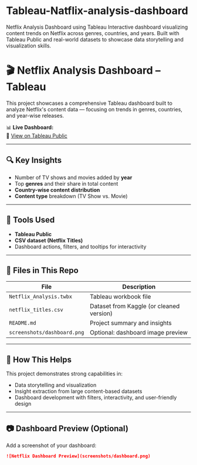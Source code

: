 # Tableau-Natflix-analysis-dashboard
Netflix Analysis Dashboard using Tableau Interactive dashboard visualizing content trends on Netflix across genres, countries, and years. Built with Tableau Public and real-world datasets to showcase data storytelling and visualization skills.


# 🎬 Netflix Analysis Dashboard – Tableau

This project showcases a comprehensive Tableau dashboard built to analyze Netflix's content data — focusing on trends in genres, countries, and year-wise releases.

📊 **Live Dashboard:**  
🔗 [View on Tableau Public](https://public.tableau.com/app/profile/jaydatt.limbachiya/viz/NETFLIX_17478116851890/Netflix)

---

## 🔍 Key Insights
- Number of TV shows and movies added by **year**
- Top **genres** and their share in total content
- **Country-wise content distribution**
- **Content type** breakdown (TV Show vs. Movie)

---

## 🧰 Tools Used
- **Tableau Public**
- **CSV dataset (Netflix Titles)**
- Dashboard actions, filters, and tooltips for interactivity

---

## 📁 Files in This Repo
| File | Description |
|------|-------------|
| `Netflix_Analysis.twbx` | Tableau workbook file |
| `netflix_titles.csv` | Dataset from Kaggle (or cleaned version) |
| `README.md` | Project summary and insights |
| `screenshots/dashboard.png` | Optional: dashboard image preview |

---

## 🚀 How This Helps
This project demonstrates strong capabilities in:
- Data storytelling and visualization
- Insight extraction from large content-based datasets
- Dashboard development with filters, interactivity, and user-friendly design

---

## 📷 Dashboard Preview (Optional)

Add a screenshot of your dashboard:
```markdown
![Netflix Dashboard Preview](screenshots/dashboard.png)
